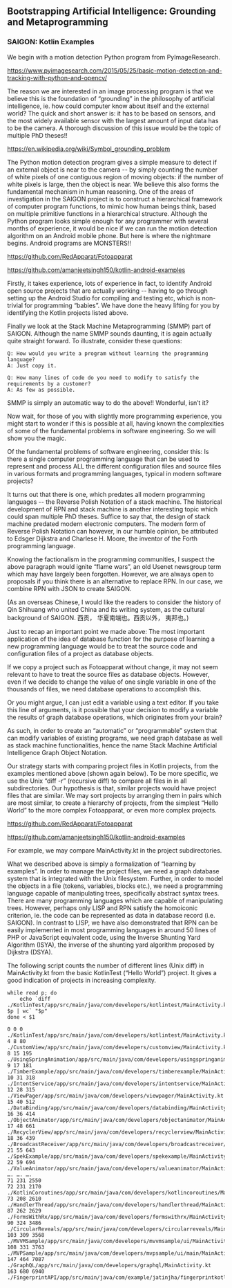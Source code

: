 ## Bootstrapping Artificial Intelligence: Grounding and Metaprogramming
### SAIGON: Kotlin Examples

We begin with a motion detection Python program from PyImageResearch.

https://www.pyimagesearch.com/2015/05/25/basic-motion-detection-and-tracking-with-python-and-opencv/

The reason we are interested in an image processing program is that we believe this is the foundation of “grounding” in the philosophy of artificial intelligence, ie. how could computer know about itself and the external world? The quick and short answer is: it has to be based on sensors, and the most widely available sensor with the largest amount of input data has to be the camera. A thorough discussion of this issue would be the topic of multiple PhD theses!! 

https://en.wikipedia.org/wiki/Symbol_grounding_problem

The Python motion detection program gives a simple measure to detect if an external object is near to the camera -- by simply counting the number of white pixels of one contiguous region of moving objects: if the number of white pixels is large, then the object is near. We believe this also forms the fundamental mechanism in human reasoning. One of the areas of investigation in the SAIGON project is to construct a hierarchical framework of computer program functions, to mimic how human beings think, based on multiple primitive functions in a hierarchical structure. 
Although the Python program looks simple enough for any programmer with several months of experience, it would be nice if we can run the motion detection algorithm on an Android mobile phone. But here is where the nightmare begins. Android programs are MONSTERS!!

https://github.com/RedApparat/Fotoapparat

https://github.com/amanjeetsingh150/kotlin-android-examples

Firstly, it takes experience, lots of experience in fact, to identify Android open source projects that are actually working -- having to go through setting up the Android Studio for compiling and testing etc, which is non-trivial for programming “babies”. We have done the heavy lifting for you by identifying the Kotlin projects listed above.

Finally we look at the Stack Machine Metaprogramming (SMMP) part of SAIGON. Although the name SMMP sounds daunting, it is again actually quite straight forward. To illustrate, consider these questions: 

    Q: How would you write a program without learning the programming language? 
    A: Just copy it. 

    Q: How many lines of code do you need to modify to satisfy the requirements by a customer?
    A: As few as possible.

SMMP is simply an automatic way to do the above!! Wonderful, isn’t it?

Now wait, for those of you with slightly more programming experience, you might start to wonder if this is possible at all, having known the complexities of some of the fundamental problems in software engineering. So we will show you the magic.

Of the fundamental problems of software engineering, consider this: Is there a single computer programming language that can be used to represent and process ALL the different configuration files and source files in various formats and programming languages, typical in modern software projects?

It turns out that there is one, which predates all modern programming languages -- the Reverse Polish Notation of a stack machine. The historical development of RPN and stack machine is another interesting topic which could span multiple PhD theses. Suffice to say that, the design of stack machine predated modern electronic computers. The modern form of Reverse Polish Notation can however, in our humble opinion, be attributed to Edsger Dijkstra and Charlese H. Moore, the inventor of the Forth programming language.

Knowing the factionalism in the programming communities, I suspect the above paragraph would ignite “flame wars”, an old Usenet newsgroup term which may have largely been forgotten. However, we are always open to proposals if you think there is an alternative to replace RPN. In our case, we combine RPN with JSON to create SAIGON.  

(As an overseas Chinese, I would like the readers to consider the history of Qin Shihuang who united China and its writing system, as the cultural background of SAIGON.  西贡， 华夏南端也。西贡以外， 夷邦也。)

Just to recap an important point we made above: The most important application of the idea of database function for the purpose of learning a new programming language would be to treat the source code and configuration files of a project as database objects.

If we copy a project such as Fotoapparat without change, it may not seem relevant to have to treat the source files as database objects. However, even if we decide to change the value of one single variable in one of the thousands of files, we need database operations to accomplish this. 

Or you might argue, I can just edit a variable using a text editor. If you take this line of arguments, is it possible that your decision to modify a variable the results of graph database operations, which originates from your brain? 

As such, in order to create an “automatic” or “programmable” system that can modify variables of existing programs, we need graph database as well as stack machine functionalities, hence the name Stack Machine Artificial Intelligence Graph Object Notation.

Our strategy starts with comparing project files in Kotlin projects, from the examples mentioned above (shown again below). To be more specific, we use the Unix “diff -r” (recursive diff) to compare all files in in all subdirectories. Our hypothesis is that, similar projects would have project files that are similar. We may sort projects by arranging them in pairs which are most similar, to create a hierarchy of projects, from the simplest “Hello World” to the more complex Fotoapparat, or even more complex projects.

https://github.com/RedApparat/Fotoapparat

https://github.com/amanjeetsingh150/kotlin-android-examples

For example, we may compare MainActivity.kt in the project subdirectories. 

What we described above is simply a formalization of “learning by examples”. In order to manage the project files, we need a graph database system that is integrated with the Unix filesystem. Further, in order to model the objects in a file (tokens, variables, blocks etc.), we need a programming language capable of manipulating trees, specifically abstract syntax trees. There are many programming languages which are capable of manipulating trees. However, perhaps only LISP and RPN satisfy the homoiconic criterion, ie. the code can be represented as data in database record (i.e. SAIGON). In contrast to LISP, we have also demonstrated that RPN can be easily implemented in most programming languages in around 50 lines of PHP or JavaScript equivalent code, using the Inverse Shunting Yard Algorithm (ISYA), the inverse of the shunting yard algorithm proposed by Dijkstra (DSYA).

The following script counts the number of different lines (Unix diff) in MainActivity.kt from the basic KotlinTest (“Hello World”) project. It gives a good indication of projects in increasing complexity.

```
while read p; do
    echo `diff ./KotlinTest/app/src/main/java/com/developers/kotlintest/MainActivity.kt $p | wc` "$p"
done < $1
```
```
0 0 0 ./KotlinTest/app/src/main/java/com/developers/kotlintest/MainActivity.kt
4 8 80 ./CustomView/app/src/main/java/com/developers/customview/MainActivity.kt
8 15 195 ./UsingSpringAnimation/app/src/main/java/com/developers/usingspringanimation/MainActivity.kt
9 17 181 ./TimberExample/app/src/main/java/com/developers/timberexample/MainActivity.kt
10 31 318 ./IntentService/app/src/main/java/com/developers/intentservice/MainActivity.kt
12 28 315 ./ViewPager/app/src/main/java/com/developers/viewpager/MainActivity.kt
15 40 512 ./DataBinding/app/src/main/java/com/developers/databinding/MainActivity.kt
16 36 414 ./ObjectAnimator/app/src/main/java/com/developers/objectanimator/MainActivity.kt
17 48 661 ./RecyclerView/app/src/main/java/com/developers/recyclerview/MainActivity.kt
18 36 439 ./BroadcastReceiver/app/src/main/java/com/developers/broadcastreceiver/MainActivity.kt
21 55 643 ./SpekExample/app/src/main/java/com/developers/spekexample/MainActivity.kt
22 59 694 ./ValueAnimator/app/src/main/java/com/developers/valueanimator/MainActivity.kt
…. …. ….
71 231 2550 
72 231 2170 ./KotlinCoroutines/app/src/main/java/com/developers/kotlincoroutines/MainActivity.kt
73 208 2610 ./HandlerThread/app/src/main/java/com/developers/handlerthread/MainActivity.kt
87 262 2629 ./FormsWithRx/app/src/main/java/com/developers/formswithrx/MainActivity.kt
90 324 3486 ./CircularReveals/app/src/main/java/com/developers/circularreveals/MainActivity.kt
103 309 3568 ./MVVMSample/app/src/main/java/com/developers/mvvmsample/ui/MainActivity.kt
108 331 3763 ./MVPSample/app/src/main/java/com/developers/mvpsample/ui/main/MainActivity.kt
147 464 7087 ./GraphQL/app/src/main/java/com/developers/graphql/MainActivity.kt
163 680 6940 ./FingerprintAPI/app/src/main/java/com/example/jatinjha/fingerprintkotlin/MainActivity.kt
```
